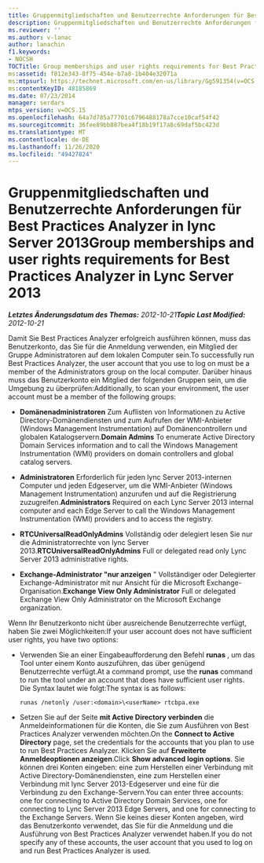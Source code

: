 ```yaml
---
title: Gruppenmitgliedschaften und Benutzerrechte Anforderungen für Best Practices Analyzer
description: Gruppenmitgliedschaften und Benutzerrechte Anforderungen für Best Practices Analyzer.
ms.reviewer: ''
ms.author: v-lanac
author: lanachin
f1.keywords:
- NOCSH
TOCTitle: Group memberships and user rights requirements for Best Practices Analyzer
ms:assetid: f812e343-8f75-454e-b7a8-1b404e32071a
ms:mtpsurl: https://technet.microsoft.com/en-us/library/Gg591354(v=OCS.15)
ms:contentKeyID: 48185869
ms.date: 07/23/2014
manager: serdars
mtps_version: v=OCS.15
ms.openlocfilehash: 64a7d785a77701c6796488178a7cce10caf54f42
ms.sourcegitcommit: 36fee89bb887bea4f18b19f17a8c69daf5bc423d
ms.translationtype: MT
ms.contentlocale: de-DE
ms.lasthandoff: 11/26/2020
ms.locfileid: "49427824"
---
```

# <a name="group-memberships-and-user-rights-requirements-for-best-practices-analyzer-in-lync-server-2013"></a><span data-ttu-id="f90e0-103">Gruppenmitgliedschaften und Benutzerrechte Anforderungen für Best Practices Analyzer in lync Server 2013</span><span class="sxs-lookup"><span data-stu-id="f90e0-103">Group memberships and user rights requirements for Best Practices Analyzer in Lync Server 2013</span></span>

<div data-xmlns="http://www.w3.org/1999/xhtml">

<div class="topic" data-xmlns="http://www.w3.org/1999/xhtml" data-msxsl="urn:schemas-microsoft-com:xslt" data-cs="https://msdn.microsoft.com/">

<div data-asp="https://msdn2.microsoft.com/asp">



</div>

<div id="mainSection">

<div id="mainBody"><span data-ttu-id="f90e0-104">

<span> </span></span><span class="sxs-lookup"><span data-stu-id="f90e0-104">

<span> </span></span></span>

<span data-ttu-id="f90e0-105">_**Letztes Änderungsdatum des Themas:** 2012-10-21_</span><span class="sxs-lookup"><span data-stu-id="f90e0-105">_**Topic Last Modified:** 2012-10-21_</span></span>

<span data-ttu-id="f90e0-106">Damit Sie Best Practices Analyzer erfolgreich ausführen können, muss das Benutzerkonto, das Sie für die Anmeldung verwenden, ein Mitglied der Gruppe Administratoren auf dem lokalen Computer sein.</span><span class="sxs-lookup"><span data-stu-id="f90e0-106">To successfully run Best Practices Analyzer, the user account that you use to log on must be a member of the Administrators group on the local computer.</span></span> <span data-ttu-id="f90e0-107">Darüber hinaus muss das Benutzerkonto ein Mitglied der folgenden Gruppen sein, um die Umgebung zu überprüfen:</span><span class="sxs-lookup"><span data-stu-id="f90e0-107">Additionally, to scan your environment, the user account must be a member of the following groups:</span></span>

  - <span data-ttu-id="f90e0-108">**Domänenadministratoren**   Zum Auflisten von Informationen zu Active Directory-Domänendiensten und zum Aufrufen der WMI-Anbieter (Windows Management Instrumentation) auf Domänencontrollern und globalen Katalogservern.</span><span class="sxs-lookup"><span data-stu-id="f90e0-108">**Domain Admins**   To enumerate Active Directory Domain Services information and to call the Windows Management Instrumentation (WMI) providers on domain controllers and global catalog servers.</span></span>

  - <span data-ttu-id="f90e0-109">**Administratoren**   Erforderlich für jeden lync Server 2013-internen Computer und jeden Edgeserver, um die WMI-Anbieter (Windows Management Instrumentation) anzurufen und auf die Registrierung zuzugreifen.</span><span class="sxs-lookup"><span data-stu-id="f90e0-109">**Administrators**   Required on each Lync Server 2013 internal computer and each Edge Server to call the Windows Management Instrumentation (WMI) providers and to access the registry.</span></span>

  - <span data-ttu-id="f90e0-110">**RTCUniversalReadOnlyAdmins**   Vollständig oder delegiert lesen Sie nur die Administratorrechte von lync Server 2013.</span><span class="sxs-lookup"><span data-stu-id="f90e0-110">**RTCUniversalReadOnlyAdmins**   Full or delegated read only Lync Server 2013 administrative rights.</span></span>

  - <span data-ttu-id="f90e0-111">**Exchange-Administrator "nur anzeigen**   "   Vollständiger oder Delegierter Exchange-Administrator mit nur Ansicht für die Microsoft Exchange-Organisation.</span><span class="sxs-lookup"><span data-stu-id="f90e0-111">**Exchange View Only Administrator**   Full or delegated Exchange View Only Administrator on the Microsoft Exchange organization.</span></span>

<span data-ttu-id="f90e0-112">Wenn Ihr Benutzerkonto nicht über ausreichende Benutzerrechte verfügt, haben Sie zwei Möglichkeiten:</span><span class="sxs-lookup"><span data-stu-id="f90e0-112">If your user account does not have sufficient user rights, you have two options:</span></span>

  - <span data-ttu-id="f90e0-113">Verwenden Sie an einer Eingabeaufforderung den Befehl **runas** , um das Tool unter einem Konto auszuführen, das über genügend Benutzerrechte verfügt.</span><span class="sxs-lookup"><span data-stu-id="f90e0-113">At a command prompt, use the **runas** command to run the tool under an account that does have sufficient user rights.</span></span> <span data-ttu-id="f90e0-114">Die Syntax lautet wie folgt:</span><span class="sxs-lookup"><span data-stu-id="f90e0-114">The syntax is as follows:</span></span>
    
        runas /netonly /user:<domain>\<userName> rtcbpa.exe

  - <span data-ttu-id="f90e0-115">Setzen Sie auf der Seite **mit Active Directory verbinden** die Anmeldeinformationen für die Konten, die Sie zum Ausführen von Best Practices Analyzer verwenden möchten.</span><span class="sxs-lookup"><span data-stu-id="f90e0-115">On the **Connect to Active Directory** page, set the credentials for the accounts that you plan to use to run Best Practices Analyzer.</span></span> <span data-ttu-id="f90e0-116">Klicken Sie auf **Erweiterte Anmeldeoptionen anzeigen**.</span><span class="sxs-lookup"><span data-stu-id="f90e0-116">Click **Show advanced login options**.</span></span> <span data-ttu-id="f90e0-117">Sie können drei Konten eingeben: eine zum Herstellen einer Verbindung mit Active Directory-Domänendiensten, eine zum Herstellen einer Verbindung mit lync Server 2013-Edgeserver und eine für die Verbindung zu den Exchange-Servern.</span><span class="sxs-lookup"><span data-stu-id="f90e0-117">You can enter three accounts: one for connecting to Active Directory Domain Services, one for connecting to Lync Server 2013 Edge Servers, and one for connecting to the Exchange Servers.</span></span> <span data-ttu-id="f90e0-118">Wenn Sie keines dieser Konten angeben, wird das Benutzerkonto verwendet, das Sie für die Anmeldung und die Ausführung von Best Practices Analyzer verwendet haben.</span><span class="sxs-lookup"><span data-stu-id="f90e0-118">If you do not specify any of these accounts, the user account that you used to log on and run Best Practices Analyzer is used.</span></span>

<span data-ttu-id="f90e0-119"></div>

<span> </span>

</div>

</div>

</span><span class="sxs-lookup"><span data-stu-id="f90e0-119"></div>

<span> </span>

</div>

</div>

</span></span></div>

